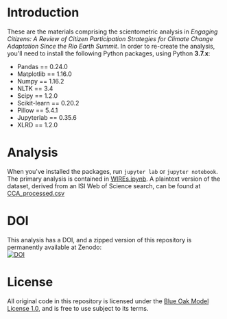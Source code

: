 # Introduction

These are the materials comprising the scientometric analysis in _Engaging Citizens: A Review of Citizen Participation Strategies
for Climate Change Adaptation Since the Rio Earth Summit_. In order to re-create the analysis, you'll need to install the following Python packages, using Python **3.7.x**:

- Pandas == 0.24.0
- Matplotlib == 1.16.0
- Numpy == 1.16.2
- NLTK == 3.4
- Scipy == 1.2.0
- Scikit-learn == 0.20.2
- Pillow == 5.4.1
- Jupyterlab == 0.35.6
- XLRD == 1.2.0

# Analysis

When you've installed the packages, run `jupyter lab` or `jupyter notebook`. The primary analysis is contained in [WIREs.ipynb](WIREs.ipynb). A plaintext version of the dataset, derived from an ISI Web of Science search, can be found at [CCA_processed.csv](CCA_processed.csv)

# DOI

This analysis has a DOI, and a zipped version of this repository is permanently available at Zenodo:  
[![DOI](https://zenodo.org/badge/DOI/10.5281/zenodo.2791455.svg)](https://doi.org/10.5281/zenodo.2790803)

# License

All original code in this repository is licensed under the [Blue Oak Model License 1.0](LICENSE.md), and is free to use subject to its terms.


